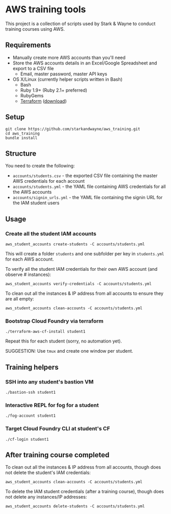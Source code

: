 AWS training tools
==================

This project is a collection of scripts used by Stark & Wayne to conduct training courses using AWS.

Requirements
------------

-	Manually create more AWS accounts than you'll need
-	Store the AWS accounts details in an Excel/Google Spreadsheet and export to a CSV file
	-	Email, master password, master API keys
-	OS X/Linux (currently helper scripts written in Bash)
	-	Bash
	-	Ruby 1.9+ (Ruby 2.1+ preferred)
	-	RubyGems
	-	[Terraform](https://www.terraform.io/) ([download](https://www.terraform.io/downloads.html)\)

Setup
-----

```
git clone https://github.com/starkandwayne/aws_training.git
cd aws_training
bundle install
```

Structure
---------

You need to create the following:

-	`accounts/students.csv` - the exported CSV file containing the master AWS credentials for each account
-	`accounts/students.yml` - the YAML file containing AWS credentials for all the AWS accounts
-	`accounts/signin_urls.yml` - the YAML file containing the signin URL for the IAM student users

Usage
-----

### Create all the student IAM accounts

```
aws_student_accounts create-students -C accounts/students.yml
```

This will create a folder `students` and one subfolder per key in `students.yml` for each AWS account.

To verify all the student IAM credentials for their own AWS account (and observe # instances):

```
aws_student_accounts verify-credentials -C accounts/students.yml
```

To clean out all the instances & IP address from all accounts to ensure they are all empty:

```
aws_student_accounts clean-accounts -C accounts/students.yml
```

### Bootstrap Cloud Foundry via terraform

```
./terraform-aws-cf-install student1
```

Repeat this for each student (sorry, no automation yet).

SUGGESTION: Use `tmux` and create one window per student.

Training helpers
----------------

### SSH into any student's bastion VM

```
./bastion-ssh student1
```

### Interactive REPL for fog for a student

```
./fog-account student1
```

### Target Cloud Foundry CLI at student's CF

```
./cf-login student1
```

After training course completed
-------------------------------

To clean out all the instances & IP address from all accounts, though does not delete the student's IAM credentials:

```
aws_student_accounts clean-accounts -C accounts/students.yml
```

To delete the IAM student credentials (after a training course), though does not delete any instances/IP addresses:

```
aws_student_accounts delete-students -C accounts/students.yml
```

